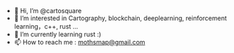 - 👋 Hi, I’m @cartosquare
- 👀 I’m interested in Cartography, blockchain, deeplearning, reinforcement learning，c++, rust ...
- 🌱 I’m currently learning rust :)
- 📫 How to reach me : mothsmap@gmail.com

<!---
cartosquare/cartosquare is a ✨ special ✨ repository because its `README.md` (this file) appears on your GitHub profile.
You can click the Preview link to take a look at your changes.
--->

